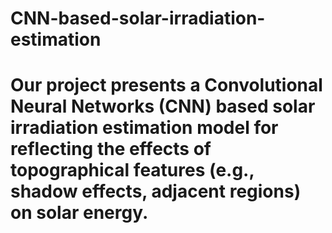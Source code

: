 # CNN-based-solar-irradiation-estimation
# Our project presents a Convolutional Neural Networks (CNN) based solar irradiation estimation model for reflecting the effects of topographical features (e.g., shadow effects, adjacent regions) on solar energy. 

